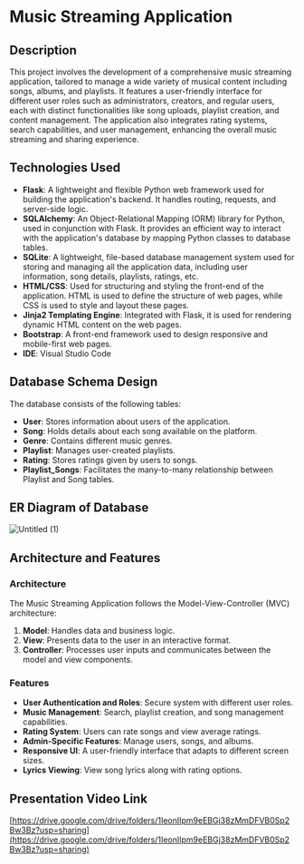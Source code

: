 # Music Streaming Application

## Description
This project involves the development of a comprehensive music streaming application, tailored to manage a wide variety of musical content including songs, albums, and playlists. It features a user-friendly interface for different user roles such as administrators, creators, and regular users, each with distinct functionalities like song uploads, playlist creation, and content management. The application also integrates rating systems, search capabilities, and user management, enhancing the overall music streaming and sharing experience.

## Technologies Used
- **Flask**: A lightweight and flexible Python web framework used for building the application's backend. It handles routing, requests, and server-side logic.
- **SQLAlchemy**: An Object-Relational Mapping (ORM) library for Python, used in conjunction with Flask. It provides an efficient way to interact with the application's database by mapping Python classes to database tables.
- **SQLite**: A lightweight, file-based database management system used for storing and managing all the application data, including user information, song details, playlists, ratings, etc.
- **HTML/CSS**: Used for structuring and styling the front-end of the application. HTML is used to define the structure of web pages, while CSS is used to style and layout these pages.
- **Jinja2 Templating Engine**: Integrated with Flask, it is used for rendering dynamic HTML content on the web pages.
- **Bootstrap**: A front-end framework used to design responsive and mobile-first web pages.
- **IDE**: Visual Studio Code

## Database Schema Design
The database consists of the following tables:
- **User**: Stores information about users of the application.
- **Song**: Holds details about each song available on the platform.
- **Genre**: Contains different music genres.
- **Playlist**: Manages user-created playlists.
- **Rating**: Stores ratings given by users to songs.
- **Playlist_Songs**: Facilitates the many-to-many relationship between Playlist and Song tables.

## ER Diagram of Database
![Untitled (1)](https://github.com/praveencode8/music_streaming/assets/72277324/d5cc28c7-5557-46bc-a6ad-5bc21a2c413c)


## Architecture and Features
### Architecture
The Music Streaming Application follows the Model-View-Controller (MVC) architecture:

1. **Model**: Handles data and business logic.
2. **View**: Presents data to the user in an interactive format.
3. **Controller**: Processes user inputs and communicates between the model and view components.

### Features
- **User Authentication and Roles**: Secure system with different user roles.
- **Music Management**: Search, playlist creation, and song management capabilities.
- **Rating System**: Users can rate songs and view average ratings.
- **Admin-Specific Features**: Manage users, songs, and albums.
- **Responsive UI**: A user-friendly interface that adapts to different screen sizes.
- **Lyrics Viewing**: View song lyrics along with rating options.

## Presentation Video Link
[https://drive.google.com/drive/folders/1IeonIIpm9eEBGj38zMmDFVB0Sp2Bw3Bz?usp=sharing](https://drive.google.com/drive/folders/1IeonIIpm9eEBGj38zMmDFVB0Sp2Bw3Bz?usp=sharing)

